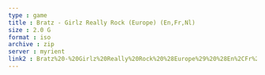 ```yaml
---
type : game
title : Bratz - Girlz Really Rock (Europe) (En,Fr,Nl)
size : 2.0 G
format : iso
archive : zip
server : myrient
link2 : Bratz%20-%20Girlz%20Really%20Rock%20%28Europe%29%20%28En%2CFr%2CNl%29
---
```


